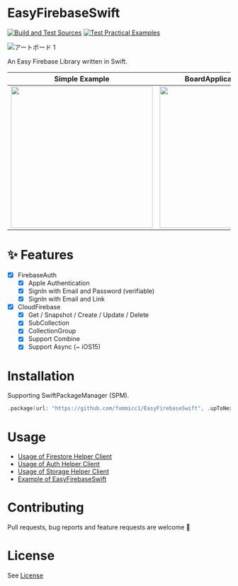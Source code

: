 # EasyFirebaseSwift

[![Build and Test Sources](https://github.com/fummicc1/EasyFirebaseSwift/actions/workflows/sources.yml/badge.svg)](https://github.com/fummicc1/EasyFirebaseSwift/actions/workflows/sources.yml)
[![Test Practical Examples](https://github.com/fummicc1/EasyFirebaseSwift/actions/workflows/practical_examples.yml/badge.svg)](https://github.com/fummicc1/EasyFirebaseSwift/actions/workflows/practical_examples.yml)

![アートボード 1](https://user-images.githubusercontent.com/44002126/148083151-421bab9c-5d28-41db-8e51-1e35e0145b49.png)

An Easy Firebase Library written in Swift.

| Simple Example | BoardApplication Example | Sharing Photo Example |
| ---------------| ------------------------ | --------------------- |
| <img src="https://user-images.githubusercontent.com/44002126/148690765-8d19c655-c0ec-4995-9c7b-f7b9cf647dc9.png" width=320px> | <img src="https://user-images.githubusercontent.com/44002126/148689901-fd442941-fad6-4434-a354-861b0ecffc3d.PNG" width=320px> | <img src="https://user-images.githubusercontent.com/44002126/158025905-828450ce-7774-414f-be29-8f0d0c4fc138.png" width=320px> |


# ✨ Features

- [x] FirebaseAuth
  - [x] Apple Authentication
  - [x] SignIn with Email and Password (verifiable)
  - [x] SignIn with Email and Link
- [x] CloudFirebase
  - [x] Get / Snapshot / Create / Update / Delete
  - [x] SubCollection
  - [x] CollectionGroup
  - [x] Support Combine
  - [x] Support Async (~ iOS15)

# Installation

Supporting SwiftPackageManager (SPM).

```swift
.package(url: "https://github.com/fummicc1/EasyFirebaseSwift", .upToNextMajor(from: "2.1.1"))
```

# Usage

- [Usage of Firestore Helper Client](./FirestoreClient.md)
- [Usage of Auth Helper Client](./AuthClient.md)
- [Usage of Storage Helper Client](./StorageClient.md)
- [Example of EasyFirebaseSwift](./Example.md)

# Contributing

Pull requests, bug reports and feature requests are welcome 🚀

# License

See [License](https://github.com/fummicc1/EasyFirebaseSwift/blob/main/LICENSE.md)
